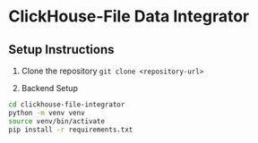 # ClickHouse-File Data Integrator

## Setup Instructions

1. Clone the repository
```git clone <repository-url>```

2. Backend Setup
```bash
cd clickhouse-file-integrator
python -m venv venv
source venv/bin/activate
pip install -r requirements.txt